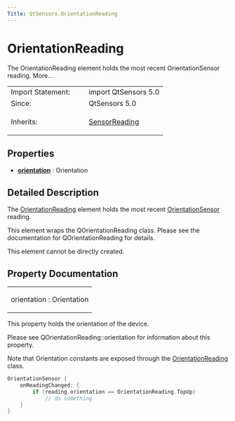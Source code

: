 ```yaml
---
Title: QtSensors.OrientationReading
---
```

        
OrientationReading
==================

<span class="subtitle"></span>
The OrientationReading element holds the most recent OrientationSensor reading. More...

<table>
<colgroup>
<col width="50%" />
<col width="50%" />
</colgroup>
<tbody>
<tr class="odd">
<td>Import Statement:</td>
<td>import QtSensors 5.0</td>
</tr>
<tr class="even">
<td>Since:</td>
<td>QtSensors 5.0</td>
</tr>
<tr class="odd">
<td>Inherits:</td>
<td><p><a href="QtSensors.SensorReading.md">SensorReading</a></p></td>
</tr>
</tbody>
</table>

<span id="properties"></span>
Properties
----------

-   ****[orientation](#orientation-prop)**** : Orientation

<span id="details"></span>
Detailed Description
--------------------

The [OrientationReading](index.html) element holds the most recent [OrientationSensor](../QtSensors.OrientationSensor.md) reading.

This element wraps the QOrientationReading class. Please see the documentation for QOrientationReading for details.

This element cannot be directly created.

Property Documentation
----------------------

<table>
<colgroup>
<col width="100%" />
</colgroup>
<tbody>
<tr class="odd">
<td><p><span id="orientation-prop"></span><span class="name">orientation</span> : <span class="type">Orientation</span></p></td>
</tr>
</tbody>
</table>

This property holds the orientation of the device.

Please see QOrientationReading::orientation for information about this property.

Note that Orientation constants are exposed through the [OrientationReading](index.html) class.

``` cpp
OrientationSensor {
    onReadingChanged: {
        if (reading.orientation == OrientationReading.TopUp)
            // do something
    }
}
```

